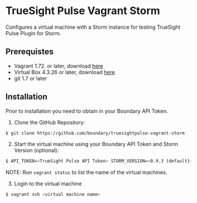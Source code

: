 # TrueSight Pulse Vagrant Storm 

Configures a virtual machine with a Storm instance for testing TrueSight Pulse Plugin for Storm.

## Prerequistes

- Vagrant 1.72. or later, download [here](https://www.vagrantup.com/downloads.html)
- Virtual Box 4.3.26 or later, download [here](https://www.virtualbox.org/wiki/Downloads)
- git 1.7 or later

## Installation

Prior to installation you need to obtain in your Boundary API Token.

1. Clone the GitHub Repository:
```bash
$ git clone https://github.com/boundary/truesightpulse-vagrant-storm
```

2. Start the virtual machine using your Boundary API Token and Storm Version (optional):
```bash
$ API_TOKEN=<TrueSight Pulse API Token> STORM_VERSION=<0.9.3 (default)> SCALA_VERSION=<2.10> vagrant up <virtual machine name>
```
NOTE: Run `vagrant status` to list the name of the virtual machines.

3. Login to the virtual machine
```bash
$ vagrant ssh <virtual machine name>
```
